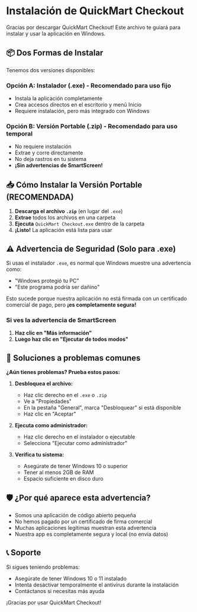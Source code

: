 # Instalación de QuickMart Checkout

Gracias por descargar QuickMart Checkout! Este archivo te guiará para instalar y usar la aplicación en Windows.

## 📦 Dos Formas de Instalar

Tenemos dos versiones disponibles:

### Opción A: Instalador (.exe) - Recomendado para uso fijo
- Instala la aplicación completamente
- Crea accesos directos en el escritorio y menú Inicio
- Requiere instalación, pero más integrado con Windows

### Opción B: Versión Portable (.zip) - Recomendado para uso temporal
- No requiere instalación
- Extrae y corre directamente
- No deja rastros en tu sistema
- **¡Sin advertencias de SmartScreen!**

## 📥 Cómo Instalar la Versión Portable (RECOMENDADA)

1. **Descarga el archivo `.zip`** (en lugar del `.exe`)
2. **Extrae** todos los archivos en una carpeta
3. **Ejecuta** `QuickMart Checkout.exe` dentro de la carpeta
4. **¡Listo!** La aplicación está lista para usar

## ⚠️ Advertencia de Seguridad (Solo para .exe)

Si usas el instalador `.exe`, es normal que Windows muestre una advertencia como:
- "Windows protegió tu PC"
- "Este programa podría ser dañino"

Esto sucede porque nuestra aplicación no está firmada con un certificado comercial de pago, pero **¡es completamente segura!**

### Si ves la advertencia de SmartScreen
1. **Haz clic en "Más información"**
2. **Luego haz clic en "Ejecutar de todos modos"**

## 🔧 Soluciones a problemas comunes

**¿Aún tienes problemas? Prueba estos pasos:**

1. **Desbloquea el archivo:**
   - Haz clic derecho en el `.exe` o `.zip`
   - Ve a "Propiedades"
   - En la pestaña "General", marca "Desbloquear" si está disponible
   - Haz clic en "Aceptar"

2. **Ejecuta como administrador:**
   - Haz clic derecho en el instalador o ejecutable
   - Selecciona "Ejecutar como administrador"

3. **Verifica tu sistema:**
   - Asegúrate de tener Windows 10 o superior
   - Tener al menos 2GB de RAM
   - Espacio suficiente en disco duro

## 🛡️ ¿Por qué aparece esta advertencia?

- Somos una aplicación de código abierto pequeña
- No hemos pagado por un certificado de firma comercial
- Muchas aplicaciones legítimas muestran esta advertencia
- Nuestra app es completamente segura y local (no envía datos)

## 📞 Soporte

Si sigues teniendo problemas:
- Asegúrate de tener Windows 10 o 11 instalado
- Intenta desactivar temporalmente el antivirus durante la instalación
- Contáctanos si necesitas más ayuda

¡Gracias por usar QuickMart Checkout!
